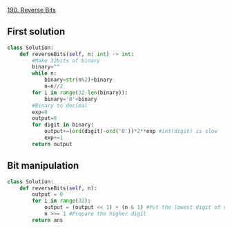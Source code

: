 [190. Reverse Bits](https://leetcode.com/problems/reverse-bits/)

## First solution
~~~python
class Solution:
    def reverseBits(self, n: int) -> int:
        #Make 32bits of binary
        binary=""
        while n:
            binary=str(n%2)+binary
            n=n//2
        for i in range(32-len(binary)):
            binary='0'+binary
        #Binary to decimal
        exp=0
        output=0
        for digit in binary:
            output+=(ord(digit)-ord('0'))*2**exp #int(digit) is slow
            exp+=1
        return output
~~~

## Bit manipulation
~~~python
class Solution:
    def reverseBits(self, n):
        output = 0
        for i in range(32):
            output = (output << 1) + (n & 1) #Put the lowest digit of n to the right of output
            n >>= 1 #Prepare the higher digit
        return ans
~~~
